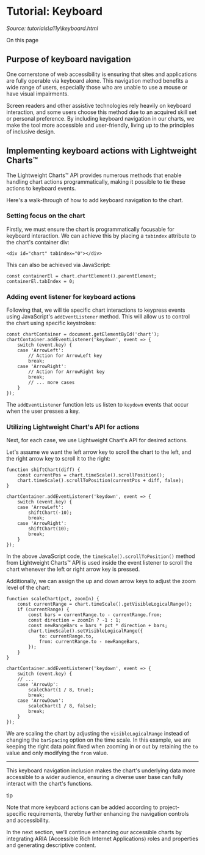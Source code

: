 # Tutorial: Keyboard

*Source: tutorials\a11y\keyboard.html*

On this page

## Purpose of keyboard navigation[​](keyboard.html#purpose-of-keyboard-navigation "Direct link to Purpose of keyboard navigation")

One cornerstone of web accessibility is ensuring that sites and applications are fully operable via keyboard alone. This navigation method benefits a wide range of users, especially those who are unable to use a mouse or have visual impairments.

Screen readers and other assistive technologies rely heavily on keyboard interaction, and some users choose this method due to an acquired skill set or personal preference. By including keyboard navigation in our charts, we make the tool more accessible and user-friendly, living up to the principles of inclusive design.

## Implementing keyboard actions with Lightweight Charts™[​](keyboard.html#implementing-keyboard-actions-with-lightweight-charts "Direct link to Implementing keyboard actions with Lightweight Charts™")

The Lightweight Charts™ API provides numerous methods that enable handling chart actions programmatically, making it possible to tie these actions to keyboard events.

Here's a walk-through of how to add keyboard navigation to the chart.

### Setting focus on the chart[​](keyboard.html#setting-focus-on-the-chart "Direct link to Setting focus on the chart")

Firstly, we must ensure the chart is programmatically focusable for keyboard interaction. We can achieve this by placing a `tabindex` attribute to the chart's container div:
    
    
    <div id="chart" tabindex="0"></div>  
    

This can also be achieved via JavaScript:
    
    
    const containerEl = chart.chartElement().parentElement;  
    containerEl.tabIndex = 0;  
    

### Adding event listener for keyboard actions[​](keyboard.html#adding-event-listener-for-keyboard-actions "Direct link to Adding event listener for keyboard actions")

Following that, we will tie specific chart interactions to keypress events using JavaScript's `addEventListener` method. This will allow us to control the chart using specific keystrokes:
    
    
    const chartContainer = document.getElementById('chart');  
    chartContainer.addEventListener('keydown', event => {  
        switch (event.key) {  
        case 'ArrowLeft':  
            // Action for ArrowLeft key  
            break;  
        case 'ArrowRight':  
            // Action for ArrowRight key  
            break;  
            // ... more cases  
        }  
    });  
    

The `addEventListener` function lets us listen to `keydown` events that occur when the user presses a key.

### Utilizing Lightweight Chart's API for actions[​](keyboard.html#utilizing-lightweight-charts-api-for-actions "Direct link to Utilizing Lightweight Chart's API for actions")

Next, for each case, we use Lightweight Chart's API for desired actions.

Let's assume we want the left arrow key to scroll the chart to the left, and the right arrow key to scroll it to the right:
    
    
    function shiftChart(diff) {  
        const currentPos = chart.timeScale().scrollPosition();  
        chart.timeScale().scrollToPosition(currentPos + diff, false);  
    }  
      
    chartContainer.addEventListener('keydown', event => {  
        switch (event.key) {  
        case 'ArrowLeft':  
            shiftChart(-10);  
            break;  
        case 'ArrowRight':  
            shiftChart(10);  
            break;  
        }  
    });  
    

In the above JavaScript code, the `timeScale().scrollToPosition()` method from Lightweight Charts™ API is used inside the event listener to scroll the chart whenever the left or right arrow key is pressed.

Additionally, we can assign the up and down arrow keys to adjust the zoom level of the chart:
    
    
    function scaleChart(pct, zoomIn) {  
        const currentRange = chart.timeScale().getVisibleLogicalRange();  
        if (currentRange) {  
            const bars = currentRange.to - currentRange.from;  
            const direction = zoomIn ? -1 : 1;  
            const newRangeBars = bars * pct * direction + bars;  
            chart.timeScale().setVisibleLogicalRange({  
                to: currentRange.to,  
                from: currentRange.to - newRangeBars,  
            });  
        }  
    }  
      
    chartContainer.addEventListener('keydown', event => {  
        switch (event.key) {  
        // ...  
        case 'ArrowUp':  
            scaleChart(1 / 8, true);  
            break;  
        case 'ArrowDown':  
            scaleChart(1 / 8, false);  
            break;  
        }  
    });  
    

We are scaling the chart by adjusting the `visibleLogicalRange` instead of changing the `barSpacing` option on the time scale. In this example, we are keeping the right data point fixed when zooming in or out by retaining the `to` value and only modifying the `from` value.

* * *

This keyboard navigation inclusion makes the chart's underlying data more accessible to a wider audience, ensuring a diverse user base can fully interact with the chart's functions.

tip

Note that more keyboard actions can be added according to project-specific requirements, thereby further enhancing the navigation controls and accessibility.

In the next section, we'll continue enhancing our accessible charts by integrating ARIA (Accessible Rich Internet Applications) roles and properties and generating descriptive content.
